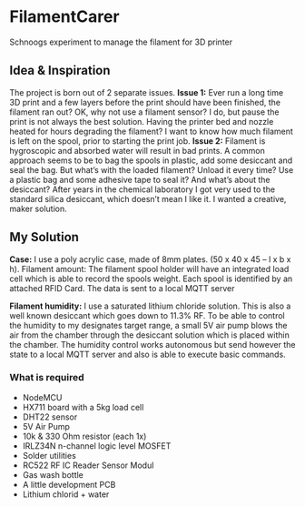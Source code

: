 # FilamentCarer

Schnoogs experiment to manage the filament for 3D printer

## Idea & Inspiration
The project is born out of 2 separate issues.
**Issue 1:**
Ever run a long time 3D print and a few layers before the print should have been finished, the filament ran out?
OK, why not use a filament sensor?
I do, but pause the print is not always the best solution. Having the printer bed and nozzle heated for hours degrading the filament?
I want to know how much filament is left on the spool, prior to starting the print job.
**Issue 2:**
Filament is hygroscopic and absorbed water will result in bad prints.
A common approach seems to be to bag the spools in plastic, add some desiccant and seal the bag.
But what’s with the loaded filament? Unload it every time? Use a plastic bag and some adhesive tape to seal it?
And what’s about the desiccant? After years in the chemical laboratory I got very used  to the standard silica desiccant, which doesn’t mean I like it.
I wanted a creative, maker solution.

## My Solution
**Case:** I use a poly acrylic case, made of 8mm plates. (50 x 40 x 45 – l x b x h). 
Filament amount: The filament spool holder will have an integrated load cell which is able to record the spools weight.
Each spool is identified by an attached RFID Card. The data is sent to a local MQTT server

**Filament humidity:** I use a saturated lithium chloride solution. This is also a well known desiccant which goes down to 11.3% RF. To be able to control the humidity to my designates target range, a small 5V air pump blows the air from the chamber through the desiccant solution which is placed within the chamber.
The humidity control works autonomous but send however the state to a local MQTT server and also is able to execute basic commands.

### What is required
- NodeMCU
- HX711 board with a 5kg load cell
- DHT22 sensor 
- 5V Air Pump 
- 10k & 330 Ohm resistor (each 1x)
- IRLZ34N n-channel logic level MOSFET
- Solder utilities
- RC522 RF IC Reader Sensor Modul
- Gas wash bottle
- A little development PCB
- Lithium chlorid + water 




